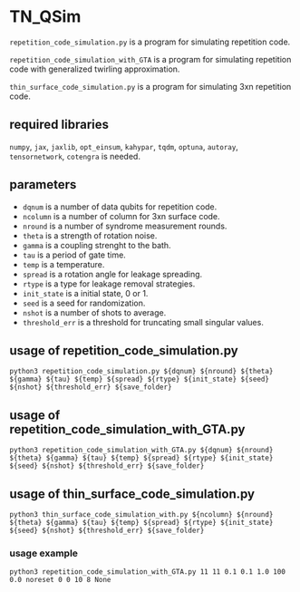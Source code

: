 # TN_QSim

`repetition_code_simulation.py` is a program for simulating repetition code.

`repetition_code_simulation_with_GTA` is a program for simulating repetition code with generalized twirling approximation.

`thin_surface_code_simulation.py` is a program for simulating 3xn repetition code.

## required libraries
`numpy`, `jax`, `jaxlib`, `opt_einsum`, `kahypar`, `tqdm`, `optuna`, `autoray`, `tensornetwork`, `cotengra` is needed.

## parameters

- `dqnum` is a number of data qubits for repetition code.
- `ncolumn` is a number of column for 3xn surface code.
- `nround` is a number of syndrome measurement rounds.
- `theta` is a strength of rotation noise.
- `gamma` is a coupling strenght to the bath.
- `tau` is a period of gate time.
- `temp` is a temperature.
- `spread` is a rotation angle for leakage spreading.
- `rtype` is a type for leakage removal strategies.
- `init_state` is a initial state, 0 or 1.
- `seed` is a seed for randomization.
- `nshot` is a number of shots to average.
- `threshold_err` is a threshold for truncating small singular values.


## usage of repetition_code_simulation.py
```
python3 repetition_code_simulation.py ${dqnum} ${nround} ${theta} ${gamma} ${tau} ${temp} ${spread} ${rtype} ${init_state} ${seed} ${nshot} ${threshold_err} ${save_folder}
```

## usage of repetition_code_simulation_with_GTA.py
```
python3 repetition_code_simulation_with_GTA.py ${dqnum} ${nround} ${theta} ${gamma} ${tau} ${temp} ${spread} ${rtype} ${init_state} ${seed} ${nshot} ${threshold_err} ${save_folder}
```

## usage of thin_surface_code_simulation.py
```
python3 thin_surface_code_simulation_with.py ${ncolumn} ${nround} ${theta} ${gamma} ${tau} ${temp} ${spread} ${rtype} ${init_state} ${seed} ${nshot} ${threshold_err} ${save_folder}
```

### usage example
```
python3 repetition_code_simulation_with_GTA.py 11 11 0.1 0.1 1.0 100 0.0 noreset 0 0 10 8 None
```